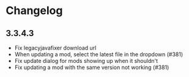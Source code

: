 # Changelog

## 3.3.4.3

- Fix legacyjavafixer download url
- When updating a mod, select the latest file in the dropdown (#381)
- Fix update dialog for mods showing up when it shouldn't
- Fix updating a mod with the same version not working (#381)
